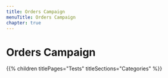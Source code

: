```yaml
---
title: Orders Campaign
menuTitle: Orders Campaign
chapter: true
---
```


# Orders Campaign

{{% children titlePages="Tests" titleSections="Categories" %}}
